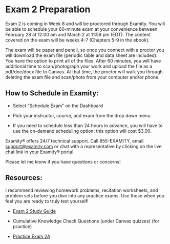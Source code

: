 # Exam 2 Preparation

Exam 2 is coming in Week 8 and will be proctored through Examity.  You will be able to schedule your 60-minute exam at your convenience between February 28 at 12:00 am and March 2 at 11:59 pm (EDT).  The content covered on the exam will be weeks 4-7 (Chapters 5-9 in the ebook).   

The exam will be paper and pencil, so once you connect with a proctor you will download the exam file (periodic table and data sheet are included).  You have the option to print all of the files. After 60 minutes, you will have additional time to scan/photograph your work and upload the file as a pdf/doc/docx file to Canvas.  At that time, the proctor will walk you through deleting the exam file and scan/photo from your computer and/or phone.

## How to Schedule in Examity:

* Select “Schedule Exam” on the Dashboard

* Pick your instructor, course, and exam from the drop down menu.

* If you need to schedule less than 24 hours in advance, you will have to use the on-demand scheduling option; this option will cost $3.00.


Examity® offers 24/7 technical support.   Call 855-EXAMITY, email support@examity.com or chat with a representative by clicking on the live chat link in your Examity® portal.

Please let me know if you have questions or concerns!


## Resources:
I recommend reviewing homework problems, recitation worksheets, and problem sets before you dive into any practice exams.  Use those when you feel you are ready to truly test yourself!

* [Exam 2 Study Guide](https://media.ed.science.psu.edu/sites/media/ed/files/documents/exam_2_study_guide_wc.pdf)

* Cumulative Knowledge Check Questions (under Canvas quizzes) (for practice)

* [Practice Exam 2A](https://media.ed.science.psu.edu/sites/media/ed/files/documents/sp19_practice_exam_2.pdf)


